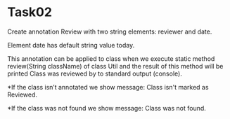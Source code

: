 # Task02

Create annotation Review with two string elements: reviewer and date.

Element date has default string value today.

This annotation can be applied to class when we execute static method review(String className) of class Util and the result of this method will be printed Class <ClassName> was reviewed <date in format yyyy-mm-dd> by <reviewer> to standard output (console).

*If the class <className> isn’t annotated we show message: Class <ClassName> isn't marked as Reviewed.

*If the class was not found we show message: Class <ClassName> was not found.
